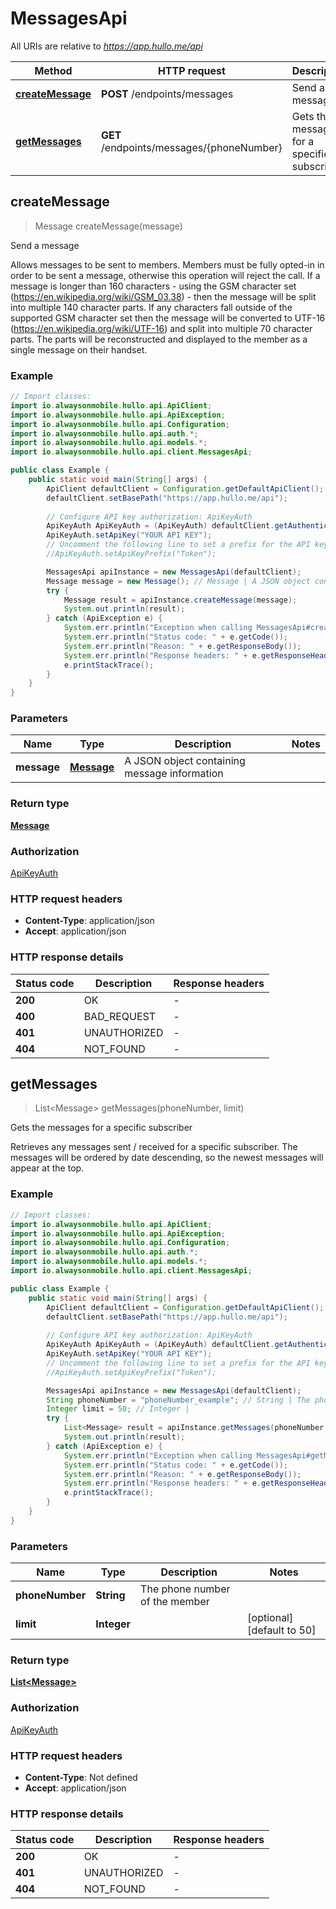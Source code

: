 # MessagesApi

All URIs are relative to *https://app.hullo.me/api*

| Method | HTTP request | Description |
|------------- | ------------- | -------------|
| [**createMessage**](MessagesApi.md#createMessage) | **POST** /endpoints/messages | Send a message |
| [**getMessages**](MessagesApi.md#getMessages) | **GET** /endpoints/messages/{phoneNumber} | Gets the messages for a specific subscriber |



## createMessage

> Message createMessage(message)

Send a message

Allows messages to be sent to members. Members must be fully opted-in in order to be sent a message, otherwise this operation will reject the call. If a message is longer than 160 characters - using the GSM character set (https://en.wikipedia.org/wiki/GSM_03.38) - then the message will be split into multiple 140 character parts.  If any characters fall outside of the supported GSM character set then the message will be converted to UTF-16 (https://en.wikipedia.org/wiki/UTF-16) and split into multiple 70 character parts. The parts will be reconstructed and displayed to the member as a single message on their handset. 

### Example

```java
// Import classes:
import io.alwaysonmobile.hullo.api.ApiClient;
import io.alwaysonmobile.hullo.api.ApiException;
import io.alwaysonmobile.hullo.api.Configuration;
import io.alwaysonmobile.hullo.api.auth.*;
import io.alwaysonmobile.hullo.api.models.*;
import io.alwaysonmobile.hullo.api.client.MessagesApi;

public class Example {
    public static void main(String[] args) {
        ApiClient defaultClient = Configuration.getDefaultApiClient();
        defaultClient.setBasePath("https://app.hullo.me/api");
        
        // Configure API key authorization: ApiKeyAuth
        ApiKeyAuth ApiKeyAuth = (ApiKeyAuth) defaultClient.getAuthentication("ApiKeyAuth");
        ApiKeyAuth.setApiKey("YOUR API KEY");
        // Uncomment the following line to set a prefix for the API key, e.g. "Token" (defaults to null)
        //ApiKeyAuth.setApiKeyPrefix("Token");

        MessagesApi apiInstance = new MessagesApi(defaultClient);
        Message message = new Message(); // Message | A JSON object containing message information
        try {
            Message result = apiInstance.createMessage(message);
            System.out.println(result);
        } catch (ApiException e) {
            System.err.println("Exception when calling MessagesApi#createMessage");
            System.err.println("Status code: " + e.getCode());
            System.err.println("Reason: " + e.getResponseBody());
            System.err.println("Response headers: " + e.getResponseHeaders());
            e.printStackTrace();
        }
    }
}
```

### Parameters


| Name | Type | Description  | Notes |
|------------- | ------------- | ------------- | -------------|
| **message** | [**Message**](Message.md)| A JSON object containing message information | |

### Return type

[**Message**](Message.md)

### Authorization

[ApiKeyAuth](../README.md#ApiKeyAuth)

### HTTP request headers

- **Content-Type**: application/json
- **Accept**: application/json


### HTTP response details
| Status code | Description | Response headers |
|-------------|-------------|------------------|
| **200** | OK |  -  |
| **400** | BAD_REQUEST |  -  |
| **401** | UNAUTHORIZED |  -  |
| **404** | NOT_FOUND |  -  |


## getMessages

> List&lt;Message&gt; getMessages(phoneNumber, limit)

Gets the messages for a specific subscriber

Retrieves any messages sent / received for a specific subscriber. The messages will be ordered by date  descending, so the newest messages will appear at the top.

### Example

```java
// Import classes:
import io.alwaysonmobile.hullo.api.ApiClient;
import io.alwaysonmobile.hullo.api.ApiException;
import io.alwaysonmobile.hullo.api.Configuration;
import io.alwaysonmobile.hullo.api.auth.*;
import io.alwaysonmobile.hullo.api.models.*;
import io.alwaysonmobile.hullo.api.client.MessagesApi;

public class Example {
    public static void main(String[] args) {
        ApiClient defaultClient = Configuration.getDefaultApiClient();
        defaultClient.setBasePath("https://app.hullo.me/api");
        
        // Configure API key authorization: ApiKeyAuth
        ApiKeyAuth ApiKeyAuth = (ApiKeyAuth) defaultClient.getAuthentication("ApiKeyAuth");
        ApiKeyAuth.setApiKey("YOUR API KEY");
        // Uncomment the following line to set a prefix for the API key, e.g. "Token" (defaults to null)
        //ApiKeyAuth.setApiKeyPrefix("Token");

        MessagesApi apiInstance = new MessagesApi(defaultClient);
        String phoneNumber = "phoneNumber_example"; // String | The phone number of the member
        Integer limit = 50; // Integer | 
        try {
            List<Message> result = apiInstance.getMessages(phoneNumber, limit);
            System.out.println(result);
        } catch (ApiException e) {
            System.err.println("Exception when calling MessagesApi#getMessages");
            System.err.println("Status code: " + e.getCode());
            System.err.println("Reason: " + e.getResponseBody());
            System.err.println("Response headers: " + e.getResponseHeaders());
            e.printStackTrace();
        }
    }
}
```

### Parameters


| Name | Type | Description  | Notes |
|------------- | ------------- | ------------- | -------------|
| **phoneNumber** | **String**| The phone number of the member | |
| **limit** | **Integer**|  | [optional] [default to 50] |

### Return type

[**List&lt;Message&gt;**](Message.md)

### Authorization

[ApiKeyAuth](../README.md#ApiKeyAuth)

### HTTP request headers

- **Content-Type**: Not defined
- **Accept**: application/json


### HTTP response details
| Status code | Description | Response headers |
|-------------|-------------|------------------|
| **200** | OK |  -  |
| **401** | UNAUTHORIZED |  -  |
| **404** | NOT_FOUND |  -  |

